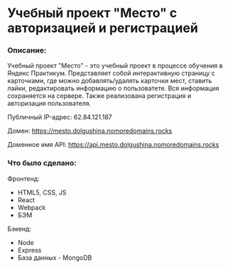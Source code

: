 
# **Учебный проект "Место" с авторизацией и регистрацией**

### Описание:
Учебный проект "Место" - это учебный проект в процессе обучения в Яндекс Практикум. Представляет собой интерактивную страницу с карточками, где можно добавлять/удалять карточки мест, ставить лайки, редактировать информацию о пользоватете. Вся информация сохраняется на сервере. Также реализована регистрация и авторизация пользователя.
  
Публичный IP-адрес: 62.84.121.187

Домен: https://mesto.dolgushina.nomoredomains.rocks

Доменное имя API: https://api.mesto.dolgushina.nomoredomains.rocks

### Что было сделано:
Фронтенд:
* HTML5, CSS, JS
* React
* Webpack
* БЭМ

Бэкенд:
* Node
* Express
* База данных - MongoDB
